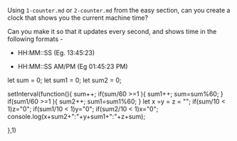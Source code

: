 Using `1-counter.md` or `2-counter.md` from the easy section, can you create a
clock that shows you the current machine time?

Can you make it so that it updates every second, and shows time in the following formats - 

 - HH:MM::SS (Eg. 13:45:23)

 - HH:MM::SS AM/PM (Eg 01:45:23 PM)


let sum = 0;
let sum1 = 0;
let sum2 = 0;



setInterval(function(){
    sum++;
    if(sum/60 >=1 ){
        sum1++;
        sum=sum%60;
    }
    if(sum1/60 >=1 ){
        sum2++;
        sum1=sum1%60;
    }
    let x =y = z = "";
    if(sum/10 < 1)z="0";
    if(sum1/10 < 1)y="0";
    if(sum2/10 < 1)x="0";
    console.log(x+sum2+":"+y+sum1+":"+z+sum);

},1)